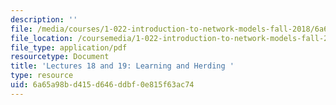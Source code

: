 ```yaml
---
description: ''
file: /media/courses/1-022-introduction-to-network-models-fall-2018/6a65a98bd415d646ddbf0e815f63ac74_MIT1_022F18_lec18_and_lec19.pdf
file_location: /coursemedia/1-022-introduction-to-network-models-fall-2018/6a65a98bd415d646ddbf0e815f63ac74_MIT1_022F18_lec18_and_lec19.pdf
file_type: application/pdf
resourcetype: Document
title: 'Lectures 18 and 19: Learning and Herding '
type: resource
uid: 6a65a98b-d415-d646-ddbf-0e815f63ac74
---
```


